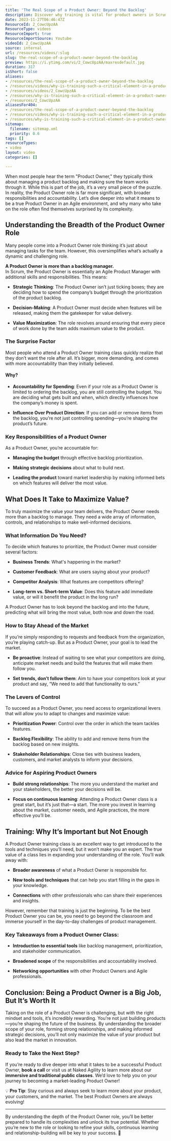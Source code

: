 ```yaml
---
title: 'The Real Scope of a Product Owner: Beyond the Backlog'
description: Discover why training is vital for product owners in Scrum. Martin Hinshelwood highlights the skills needed to excel and gain a competitive edge.
date: 2023-11-27T06:46:47Z
ResourceId: 2_CowcUpzAA
ResourceType: videos
ResourceImport: true
ResourceImportSource: Youtube
videoId: 2_CowcUpzAA
source: internal
url: /resources/videos/:slug
slug: the-real-scope-of-a-product-owner-beyond-the-backlog
preview: https://i.ytimg.com/vi/2_CowcUpzAA/maxresdefault.jpg
duration: 317
isShort: false
aliases:
- /resources/the-real-scope-of-a-product-owner-beyond-the-backlog
- /resources/videos/why-is-training-such-a-critical-element-in-a-product-owner-journey
- /resources/videos/2_CowcUpzAA
- /resources/why-is-training-such-a-critical-element-in-a-product-owner-journey
- /resources/2_CowcUpzAA
aliasesFor404:
- /resources/the-real-scope-of-a-product-owner-beyond-the-backlog
- /resources/videos/why-is-training-such-a-critical-element-in-a-product-owner-journey
- /resources/why-is-training-such-a-critical-element-in-a-product-owner-journey
sitemap:
  filename: sitemap.xml
  priority: 0.6
tags: []
resourceTypes:
- video
layout: video
categories: []

---
```

When most people hear the term "Product Owner," they typically think about managing a product backlog and making sure the team works through it. While this is part of the job, it’s a very small piece of the puzzle. In reality, the Product Owner role is far more significant, with broader responsibilities and accountability. Let’s dive deeper into what it means to be a true Product Owner in an Agile environment, and why many who take on the role often find themselves surprised by its complexity.

## Understanding the Breadth of the Product Owner Role

Many people come into a Product Owner role thinking it’s just about managing tasks for the team. However, this oversimplifies what’s actually a dynamic and challenging role.

**A Product Owner is more than a backlog manager.**  
In Scrum, the Product Owner is essentially an Agile Product Manager with additional skills and responsibilities. This means:

- **Strategic Thinking**: The Product Owner isn’t just ticking boxes; they are deciding how to spend the company’s budget through the prioritization of the product backlog.

- **Decision-Making**: A Product Owner must decide when features will be released, making them the gatekeeper for value delivery.

- **Value Maximization**: The role revolves around ensuring that every piece of work done by the team adds maximum value to the product.

### The Surprise Factor

Most people who attend a Product Owner training class quickly realize that they don’t want the role after all. It’s bigger, more demanding, and comes with more accountability than they initially believed.

#### Why?

- **Accountability for Spending**: Even if your role as a Product Owner is limited to ordering the backlog, you are still controlling the budget. You are deciding what gets built and when, which directly influences how the company’s money is spent.

- **Influence Over Product Direction**: If you can add or remove items from the backlog, you’re not just controlling spending—you’re shaping the product’s future.

### Key Responsibilities of a Product Owner

As a Product Owner, you’re accountable for:

- **Managing the budget** through effective backlog prioritization.

- **Making strategic decisions** about what to build next.

- **Leading the product** toward market leadership by making informed bets on which features will deliver the most value.

## What Does It Take to Maximize Value?

To truly maximize the value your team delivers, the Product Owner needs more than a backlog to manage. They need a wide array of information, controls, and relationships to make well-informed decisions.

### What Information Do You Need?

To decide which features to prioritize, the Product Owner must consider several factors:

- **Business Trends**: What's happening in the market?

- **Customer Feedback**: What are users saying about your product?

- **Competitor Analysis**: What features are competitors offering?

- **Long-term vs. Short-term Value**: Does this feature add immediate value, or will it benefit the product in the long run?

A Product Owner has to look beyond the backlog and into the future, predicting what will bring the most value, both now and down the road.

### How to Stay Ahead of the Market

If you’re simply responding to requests and feedback from the organization, you’re playing catch-up. But as a Product Owner, your goal is to lead the market.

- **Be proactive**: Instead of waiting to see what your competitors are doing, anticipate market needs and build the features that will make them follow you.

- **Set trends, don’t follow them**: Aim to have your competitors look at your product and say, “We need to add that functionality to ours.”

### The Levers of Control

To succeed as a Product Owner, you need access to organizational levers that will allow you to adapt to changes and maximize value:

- **Prioritization Power**: Control over the order in which the team tackles features.

- **Backlog Flexibility**: The ability to add and remove items from the backlog based on new insights.

- **Stakeholder Relationships**: Close ties with business leaders, customers, and market analysts to inform your decisions.

### Advice for Aspiring Product Owners

- **Build strong relationships**: The more you understand the market and your stakeholders, the better your decisions will be.

- **Focus on continuous learning**: Attending a Product Owner class is a great start, but it’s just that—a start. The more you invest in learning about the market, customer needs, and Agile practices, the more effective you’ll be.

## Training: Why It’s Important but Not Enough

A Product Owner training class is an excellent way to get introduced to the tools and techniques you’ll need, but it won’t make you an expert. The true value of a class lies in expanding your understanding of the role. You’ll walk away with:

- **Broader awareness** of what a Product Owner is responsible for.

- **New tools and techniques** that can help you start filling in the gaps in your knowledge.

- **Connections** with other professionals who can share their experiences and insights.

However, remember that training is just the beginning. To be the best Product Owner you can be, you need to go beyond the classroom and immerse yourself in the day-to-day challenges of product management.

### Key Takeaways from a Product Owner Class:

- **Introduction to essential tools** like backlog management, prioritization, and stakeholder communication.

- **Broadened scope** of the responsibilities and accountability involved.

- **Networking opportunities** with other Product Owners and Agile professionals.

## Conclusion: Being a Product Owner is a Big Job, But It’s Worth It

Taking on the role of a Product Owner is challenging, but with the right mindset and tools, it’s incredibly rewarding. You’re not just building products—you’re shaping the future of the business. By understanding the broader scope of your role, forming strong relationships, and making informed strategic decisions, you’ll not only maximize the value of your product but also lead the market in innovation.

### Ready to Take the Next Step?

If you’re ready to dive deeper into what it takes to be a successful Product Owner, **book a call** or visit us at Naked Agility to learn more about our **immersive and traditional public classes**. We’d love to help you on your journey to becoming a market-leading Product Owner!

💡 **Pro Tip**: Stay curious and always seek to learn more about your product, your customers, and the market. The best Product Owners are always evolving!

* * *

By understanding the depth of the Product Owner role, you’ll be better prepared to handle its complexities and unlock its true potential. Whether you’re new to the role or looking to refine your skills, continuous learning and relationship-building will be key to your success. 🚀
